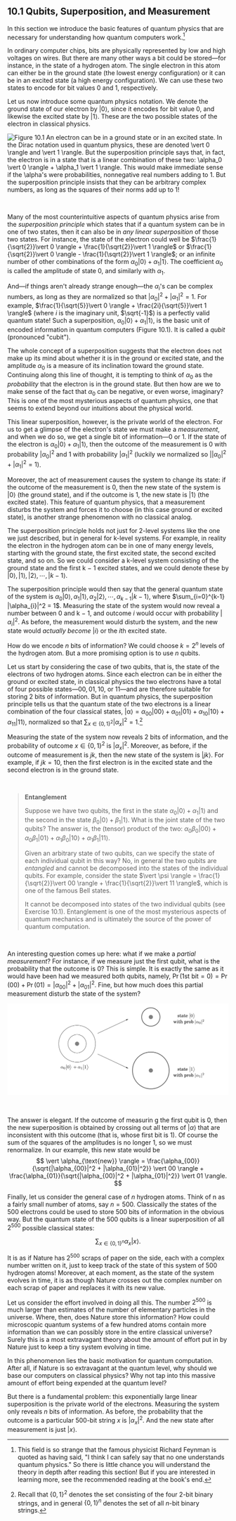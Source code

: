 ## 10.1 Qubits, Superposition, and Measurement

In this section we introduce the basic features of quantum physics that are necessary for understanding how quantum computers work.[^1]

In ordinary computer chips, bits are physically represented by low and high voltages on wires. But there are many other ways a bit could be stored—for instance, in the state of a hydrogen atom. The single electron in this atom can either be in the ground state (the lowest energy configuration) or it can be in an excited state (a high energy configuration). We can use these two states to encode for bit values 0 and 1, respectively.

Let us now introduce some quantum physics notation. We denote the ground state of our electron by $\vert 0 \rangle$, since it encodes for bit value 0, and likewise the excited state by $\vert 1 \rangle$. These are the two possible states of the electron in classical physics.

![**Figure 10.1** An electron can be in a ground state or in an excited state. In the Dirac notation used in quantum physics, these are denoted $\vert 0 \rangle$ and $\vert 1 \rangle$. But the superposition principle says that, in fact, the electron is in a state that is a *linear combination* of these two: $\alpha_0 \vert 0 \rangle + \alpha_1 \vert 1 \rangle$. This would make immediate sense if the $\alpha$'s were probabilities, nonnegative real numbers adding to 1. But the superposition principle insists that they can be arbitrary *complex numbers*, as long as the squares of their norms add up to 1!](fig-10.1-electron.png)

&nbsp;


Many of the most counterintuitive aspects of quantum physics arise from the *superposition principle* which states that if a quantum system can be in one of two states, then it can also be in *any linear superposition* of those two states. For instance, the state of the electron could well be $\frac{1}{\sqrt{2}}\vert 0 \rangle + \frac{1}{\sqrt{2}}\vert 1 \rangle$ or $\frac{1}{\sqrt{2}}\vert 0 \rangle - \frac{1}{\sqrt{2}}\vert 1 \rangle$; or an infinite number of other combinations of the form $\alpha_{0}\vert 0 \rangle + \alpha_{1}\vert 1 \rangle$. The coefficient $\alpha_{0}$ is called the amplitude of state 0, and similarly with $\alpha_{1}$.

And—if things aren't already strange enough—the $\alpha_{i}$'s can be complex numbers, as long as they are normalized so that $|\alpha_{0}|^2 + |\alpha_{1}|^2 = 1$. For example, $\frac{1}{\sqrt{5}}\vert 0 \rangle + \frac{2i}{\sqrt{5}}\vert 1 \rangle$ (where $i$ is the imaginary unit, $\sqrt{-1}$) is a perfectly valid quantum state! Such a superposition, $\alpha_{0}\vert 0 \rangle + \alpha_{1}\vert 1 \rangle$, is the basic unit of encoded information in quantum computers (Figure 10.1). It is called a *qubit* (pronounced "cubit").

The whole concept of a superposition suggests that the electron does not make up its mind about whether it is in the ground or excited state, and the amplitude $\alpha_{0}$ is a measure of its inclination toward the ground state. Continuing along this line of thought, it is tempting to think of $\alpha_{0}$ as the *probability* that the electron is in the ground state. But then how are we to make sense of the fact that $\alpha_{0}$ can be negative, or even worse, imaginary? This is one of the most mysterious aspects of quantum physics, one that seems to extend beyond our intuitions about the physical world.

This linear superposition, however, is the private world of the electron. For us to get a glimpse of the electron's state we must make a *measurement*, and when we do so, we get a single bit of information—0 or 1. If the state of the electron is $\alpha_{0}\vert 0 \rangle + \alpha_{1}\vert 1 \rangle$, then the outcome of the measurement is 0 with probability $|\alpha_{0}|^2$ and 1 with probability $|\alpha_{1}|^2$  (luckily we normalized so |$|\alpha_{0}|^2 + |\alpha_{1}|^2 = 1$).

Moreover, the act of measurement causes the system to change its state: if the outcome of the measurement is 0, then the new state of the system is $\vert 0 \rangle$ (the ground state), and if the outcome is 1, the new state is $\vert 1 \rangle$  (the excited state). This feature of quantum physics, that a measurement disturbs the system and forces it to choose (in this case ground or excited state), is another strange phenomenon with no classical analog.

The superposition principle holds not just for 2-level systems like the one we just described, but in general for k-level systems. For example, in reality the electron in the hydrogen atom can be in one of many energy levels, starting with the ground state, the first excited state, the second excited state, and so on. So we could consider a k-level system consisting of the ground state and the first k − 1 excited states, and we could denote these by $\vert 0 \rangle, \vert 1 \rangle, \vert 2 \rangle, \cdots , \vert k-1 \rangle$.

The superposition principle would then say that the general quantum state of the system is $\alpha_{0}\vert 0 \rangle, \alpha_{1}\vert 1 \rangle, \alpha_{2}\vert 2 \rangle, \cdots , \alpha_{k-1}\vert k-1 \rangle$, where $\sum_{i=0}^{k-1} |\alpha_{i}|^2 = 1$. Measuring the state of the system would now reveal a number between 0 and k − 1, and outcome $i$ would occur with probability $|\alpha_{i}|^2$.  As before, the measurement would disturb the system, and the new state would *actually become* $\vert i \rangle$ or the $i$th excited state.

How do we encode $n$ bits of information? We could choose $k = 2^{n}$ levels of the hydrogen atom. But a more promising option is to use $n$ qubits.

Let us start by considering the case of two qubits, that is, the state of the electrons of two hydrogen atoms. Since each electron can be in either the ground or excited state, in classical physics the two electrons have a total of four possible states—$00, 01, 10,$ or $11$—and are therefore suitable for storing 2 bits of information. But in quantum physics, the superposition principle tells us that the quantum state of the two electrons is a linear combination of the four classical states, $\vert \mathbb{\alpha} \rangle  = \alpha_{00}\vert 00 \rangle  + \alpha_{01}\vert 01 \rangle + \alpha_{10}\vert 10 \rangle + \alpha_{11}\vert 11 \rangle,$ normalized so that $\sum_{x \in \{0, 1\}^2} |\alpha_{x}|^2 = 1$.[^2]

Measuring the state of the system now reveals 2 bits of information, and the probability of outcome $x \in \{0, 1\}^2$ is $|\alpha_{x}|^2$. Moreover, as before, if the outcome of measurement is $jk$, then the new state of the system is $\vert jk \rangle$. For example, if $jk = 10$, then the first electron is in the excited state and the second electron is in the ground state.

&nbsp;

> **Entanglement**
>
> Suppose we have two qubits, the first in the state $\alpha_0 \vert 0 \rangle + \alpha_1 \vert 1 \rangle$ and the second in the state $\beta_0 \vert 0 \rangle + \beta_1 \vert 1 \rangle$. What is the joint state of the two qubits? The answer is, the (tensor) product of the two: $\alpha_0\beta_0 \vert 00 \rangle + \alpha_0\beta_1 \vert 01 \rangle + \alpha_1\beta_0 \vert 10 \rangle + \alpha_1\beta_1 \vert 11 \rangle$.
>
> Given an arbitrary state of two qubits, can we specify the state of each individual qubit in this way? No, in general the two qubits are *entangled* and cannot be decomposed into the states of the individual qubits. For example, consider the state $\vert \psi \rangle  = \frac{1}{\sqrt{2}}\vert 00 \rangle + \frac{1}{\sqrt{2}}\vert 11 \rangle$, which is one of the famous Bell states.
>
> It cannot be decomposed into states of the two individual qubits (see Exercise 10.1). Entanglement is one of the most mysterious aspects of quantum mechanics and is ultimately the source of the power of quantum computation.

&nbsp;


An interesting question comes up here: what if we make a *partial measurement*? For instance, if we measure just the first qubit, what is the probability that the outcome is 0? This is simple. It is exactly the same as it would have been had we measured both qubits, namely, $\Pr(\text{1st bit} = 0) = \Pr(00) + \Pr(01) = |\alpha_{00}|^2 + |\alpha_{01}|^2$. Fine, but how much does this partial measurement disturb the state of the system?

![**Figure 10.2** Measurement of a superposition has the effect of forcing the system to decide on a particular state, with probabilities determined by the amplitudes.](fig-10.2-measurement.png)

&nbsp;


The answer is elegant. If the outcome of measurin  g the first qubit is 0, then the new superposition is obtained by crossing out all terms of $\vert \alpha \rangle$ that are inconsistent with this outcome (that is, whose first bit is 1). Of course the sum of the squares of the amplitudes is no longer 1, so we must renormalize. In our example, this new state would be
$$
\vert \alpha_{\text{new}} \rangle  = \frac{\alpha_{00}}{\sqrt{|\alpha_{00}|^2 + |\alpha_{01}|^2}} \vert 00 \rangle + \frac{\alpha_{01}}{\sqrt{|\alpha_{00}|^2 + |\alpha_{01}|^2}} \vert 01 \rangle.
$$

Finally, let us consider the general case of $n$ hydrogen atoms. Think of n as a fairly small number of atoms, say $n = 500$. Classically the states of the 500 electrons could be used to store 500 bits of information in the obvious way. But the quantum state of the 500 qubits is a linear superposition of all $2^{500}$ possible classical states:

$$
\sum_{x \in \{0, 1\}^n} \alpha_{x} \vert x \rangle.
$$

It is as if Nature has $2^{500}$ scraps of paper on the side, each with a complex number written on it, just to keep track of the state of this system of 500 hydrogen atoms! Moreover, at each moment, as the state of the system evolves in time, it is as though Nature crosses out the complex number on each scrap of paper and replaces it with its new value.

Let us consider the effort involved in doing all this. The number $2^{500}$ is much larger than estimates of the number of elementary particles in the universe. Where, then, does Nature store this information? How could microscopic quantum systems of a few hundred atoms contain more information than we can possibly store in the entire classical universe? Surely this is a most extravagant theory about the amount of effort put in by Nature just to keep a tiny system evolving in time.

In this phenomenon lies the basic motivation for quantum computation. After all, if Nature is so extravagant at the quantum level, why should we base our computers on classical physics? Why not tap into this massive amount of effort being expended at the quantum level?

But there is a fundamental problem: this exponentially large linear superposition is the private world of the electrons. Measuring the system only reveals $n$ bits of information. As before, the probability that the outcome is a particular $500$-bit string $x$ is $|\alpha_x|^2$. And the new state after measurement is just $\vert x \rangle$.

[^1]: This field is so strange that the famous physicist Richard Feynman is quoted as having said, "I think I can safely say that no one understands quantum physics." So there is little chance you will understand the theory in depth after reading this section! But if you are interested in learning more, see the recommended reading at the book's end.

[^2]: Recall that $\{0, 1\}^2$ denotes the set consisting of the four $2$-bit binary strings, and in general $\{0, 1\}^n$ denotes the set of all $n$-bit binary strings.
